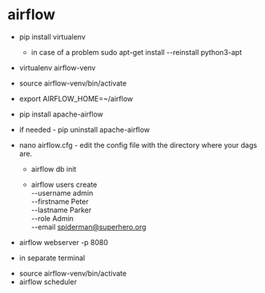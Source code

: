 # airflow

 - pip install virtualenv
    - in case of a problem sudo apt-get install --reinstall python3-apt
 - virtualenv airflow-venv
 - source airflow-venv/bin/activate
 - export AIRFLOW_HOME=~/airflow
 - pip install apache-airflow

 - if needed - pip uninstall apache-airflow

 - nano airflow.cfg - edit the config file with the directory where your dags are.

    - airflow db init

    - airflow users create \
    --username admin \
    --firstname Peter \
    --lastname Parker \
    --role Admin \
    --email spiderman@superhero.org


 - airflow webserver -p 8080


 * in separate terminal

 - source airflow-venv/bin/activate
 - airflow scheduler